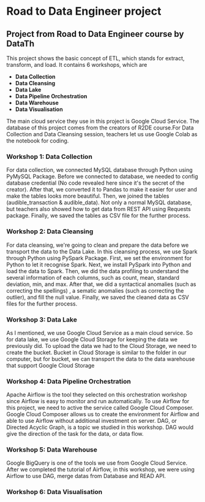 # Road to Data Engineer project
## Project from Road to Data Engineer course by DataTh

This project shows the basic concept of ETL, which stands for extract, transform, and load. It contains 6 workshops, which are
* **Data Collection**
* **Data Cleansing**
* **Data Lake**
* **Data Pipeline Orchestration**
* **Data Warehouse**
* **Data Visualisation**

The main cloud service they use in this project is Google Cloud Service. The database of this project comes from the creators of R2DE course.For Data Collection and Data Cleansing session, teachers let us use Google Colab as the notebook for coding.

### Workshop 1: Data Collection
For data collection, we connected MySQL database through Python using PyMySQL Package. Before we connected to database, we needed to config database credential (No code revealed here since it's the secret of the creator).
After that, we converted it to Pandas to make it easier for user and make the tables looks more beautiful. Then, we joined the tables (audible_transaction & audible_data).
Not only a normal MySQL database, but teachers also showed how to get data from REST API using Requests package.
Finally, we saved the tables as CSV file for the further process.

### Workshop 2: Data Cleansing
For data cleansing, we're going to clean and prepare the data before we transport the data to the Data Lake. In this cleansing process, we use Spark through Python using PySpark Package.
First, we set the environment for Python to let it recognise Spark. Next, we install PySpark into Python and load the data to Spark. Then, we did the data profiling to understand the several information of each columns, such as count, mean, standard deviation, min, and max. After that, we did a syntactical anomalies (such as correcting the spellings) , a sematic anomalies (such as correcting the outlier), and fill the null value. Finally, we saved the cleaned data as CSV files for the further process.

### Workshop 3: Data Lake
As I mentioned, we use Google Cloud Service as a main cloud service. So for data lake, we use Google Cloud Storage for keeping the data we previously did. 
To upload the data we had to the Cloud Storage, we need to create the bucket. Bucket in Cloud Storage is similar to the folder in our computer, but for bucket, we can transport the data to the data warehouse that support Google Cloud Storage

### Workshop 4: Data Pipeline Orchestration
Apache Airflow is the tool they selected on this orchestration workshop since Airflow is easy to monitor and run automatically. To use Airflow for this project, we need to active the service called Google Cloud Composer. Google Cloud Composer allows us to create the environment for Airflow and able to use Airflow without additional investment on server. DAG, or Directed Acyclic Graph, is a topic we studied in this workshop. DAG would give the direction of the task for the data, or data flow.

### Workshop 5: Data Warehouse
Google BigQuery is one of the tools we use from Google Cloud Service. After we completed the tutorial of Airflow, in this workshop, we were using Airflow to use DAG, merge datas from Database and READ API.

### Workshop 6: Data Visualisation 
